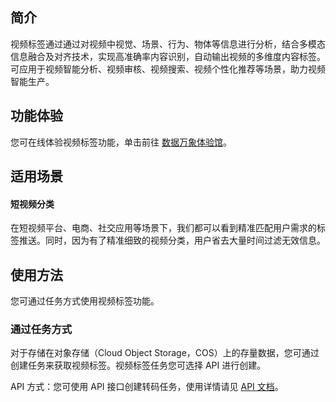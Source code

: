 ## 简介

视频标签通过通过对视频中视觉、场景、行为、物体等信息进行分析，结合多模态信息融合及对齐技术，实现高准确率内容识别，自动输出视频的多维度内容标签。可应用于视频智能分析、视频审核、视频搜索、视频个性化推荐等场景，助力视频智能生产。


## 功能体验

您可在线体验视频标签功能，单击前往 [数据万象体验馆](https://cloud.tencent.com/act/pro/ciExhibition?tab=mediaProcess)。


## 适用场景

#### 短视频分类
在短视频平台、电商、社交应用等场景下，我们都可以看到精准匹配用户需求的标签推送。同时，因为有了精准细致的视频分类，用户省去大量时间过滤无效信息。

## 使用方法

您可通过任务方式使用视频标签功能。


### 通过任务方式

对于存储在对象存储（Cloud Object Storage，COS）上的存量数据，您可通过创建任务来获取视频标签。视频标签任务您可选择 API 进行创建。

API 方式：您可使用 API 接口创建转码任务，使用详情请见 [API 文档](https://cloud.tencent.com/document/product/460/67203)。


